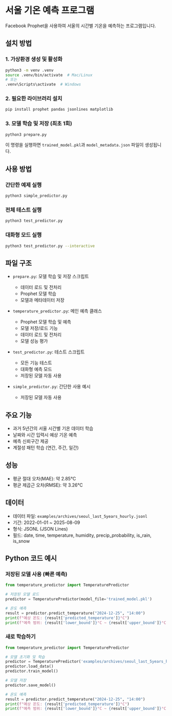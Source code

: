 # 서울 기온 예측 프로그램

Facebook Prophet을 사용하여 서울의 시간별 기온을 예측하는 프로그램입니다.

## 설치 방법

### 1. 가상환경 생성 및 활성화
```bash
python3 -m venv .venv
source .venv/bin/activate  # Mac/Linux
# 또는
.venv\Scripts\activate  # Windows
```

### 2. 필요한 라이브러리 설치
```bash
pip install prophet pandas jsonlines matplotlib
```

### 3. 모델 학습 및 저장 (최초 1회)
```bash
python3 prepare.py
```
이 명령을 실행하면 `trained_model.pkl`과 `model_metadata.json` 파일이 생성됩니다.

## 사용 방법

### 간단한 예제 실행
```bash
python3 simple_predictor.py
```

### 전체 테스트 실행
```bash
python3 test_predictor.py
```

### 대화형 모드 실행
```bash
python3 test_predictor.py --interactive
```

## 파일 구조

- `prepare.py`: 모델 학습 및 저장 스크립트
  - 데이터 로드 및 전처리
  - Prophet 모델 학습
  - 모델과 메타데이터 저장

- `temperature_predictor.py`: 메인 예측 클래스
  - Prophet 모델 학습 및 예측
  - 모델 저장/로드 기능
  - 데이터 로드 및 전처리
  - 모델 성능 평가

- `test_predictor.py`: 테스트 스크립트
  - 모든 기능 테스트
  - 대화형 예측 모드
  - 저장된 모델 자동 사용

- `simple_predictor.py`: 간단한 사용 예시
  - 저장된 모델 자동 사용

## 주요 기능

- 과거 5년간의 서울 시간별 기온 데이터 학습
- 날짜와 시간 입력시 예상 기온 예측
- 예측 신뢰구간 제공
- 계절성 패턴 학습 (연간, 주간, 일간)

## 성능

- 평균 절대 오차(MAE): 약 2.85°C
- 평균 제곱근 오차(RMSE): 약 3.26°C

## 데이터

- 데이터 파일: `examples/archives/seoul_last_5years_hourly.jsonl`
- 기간: 2022-01-01 ~ 2025-08-09
- 형식: JSONL (JSON Lines)
- 필드: date, time, temperature, humidity, precip_probability, is_rain, is_snow

## Python 코드 예시

### 저장된 모델 사용 (빠른 예측)
```python
from temperature_predictor import TemperaturePredictor

# 저장된 모델 로드
predictor = TemperaturePredictor(model_file='trained_model.pkl')

# 온도 예측
result = predictor.predict_temperature("2024-12-25", "14:00")
print(f"예상 온도: {result['predicted_temperature']}°C")
print(f"예측 범위: {result['lower_bound']}°C ~ {result['upper_bound']}°C")
```

### 새로 학습하기
```python
from temperature_predictor import TemperaturePredictor

# 모델 초기화 및 학습
predictor = TemperaturePredictor('examples/archives/seoul_last_5years_hourly.jsonl')
predictor.load_data()
predictor.train_model()

# 모델 저장
predictor.save_model()

# 온도 예측
result = predictor.predict_temperature("2024-12-25", "14:00")
print(f"예상 온도: {result['predicted_temperature']}°C")
print(f"예측 범위: {result['lower_bound']}°C ~ {result['upper_bound']}°C")
```